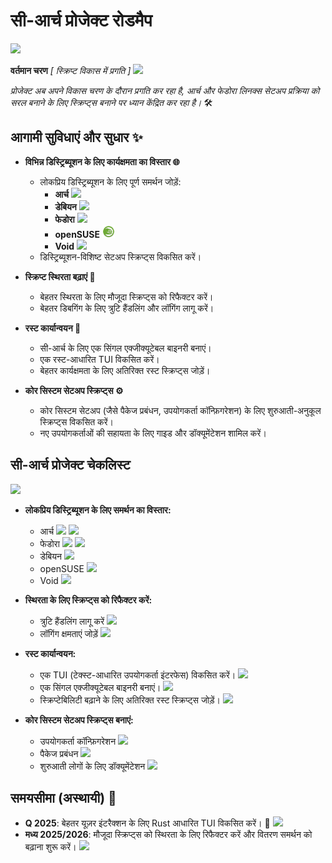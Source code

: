 # सी-आर्च प्रोजेक्ट रोडमैप 
<img src="https://img.icons8.com/?size=80&id=CBfO8TrnezXC&format=png" width="50" />

**वर्तमान चरण** *[ स्क्रिप्ट विकास में प्रगति ]* <img src="https://cdn-icons-png.flaticon.com/128/4315/4315445.png" width="20" /> 

*प्रोजेक्ट अब अपने विकास चरण के दौरान प्रगति कर रहा है, आर्च और फेडोरा लिनक्स सेटअप प्रक्रिया को सरल बनाने के लिए स्क्रिप्ट्स बनाने पर ध्यान केंद्रित कर रहा है।* 🛠️

## आगामी सुविधाएं और सुधार ✨

- **विभिन्न डिस्ट्रिब्यूशन के लिए कार्यक्षमता का विस्तार 🌐**
   - लोकप्रिय डिस्ट्रिब्यूशन के लिए पूर्ण समर्थन जोड़ें:
     - **आर्च** <img src="https://img.icons8.com/?size=48&id=uIXgLv5iSlLJ&format=png" width="20" />
     - **डेबियन** <img src="https://img.icons8.com/?size=48&id=17838&format=png" width="20" /> 
     - **फेडोरा** <img src="https://img.icons8.com/?size=48&id=ZbBhBW0N2q3D&format=png" width="20" />
     - **openSUSE** <img src="https://raw.githubusercontent.com/harilvfs/assets/refs/heads/main/suse/opensuse.png" width="20" /> 
     - **Void** <img src="https://upload.wikimedia.org/wikipedia/commons/thumb/0/02/Void_Linux_logo.svg/256px-Void_Linux_logo.svg.png" width="20" /> 
   - डिस्ट्रिब्यूशन-विशिष्ट सेटअप स्क्रिप्ट्स विकसित करें।

- **स्क्रिप्ट स्थिरता बढ़ाएं 🔧**
   - बेहतर स्थिरता के लिए मौजूदा स्क्रिप्ट्स को रिफैक्टर करें।
   - बेहतर डिबगिंग के लिए त्रुटि हैंडलिंग और लॉगिंग लागू करें।

- **रस्ट कार्यान्वयन 🦀**
  - सी-आर्च के लिए एक सिंगल एक्जीक्यूटेबल बाइनरी बनाएं। 
  - एक रस्ट-आधारित TUI विकसित करें। 
  - बेहतर कार्यक्षमता के लिए अतिरिक्त रस्ट स्क्रिप्ट्स जोड़ें। 

- **कोर सिस्टम सेटअप स्क्रिप्ट्स ⚙️**
   - कोर सिस्टम सेटअप (जैसे पैकेज प्रबंधन, उपयोगकर्ता कॉन्फ़िगरेशन) के लिए शुरुआती-अनुकूल स्क्रिप्ट्स विकसित करें।
   - नए उपयोगकर्ताओं की सहायता के लिए गाइड और डॉक्यूमेंटेशन शामिल करें।

## सी-आर्च प्रोजेक्ट चेकलिस्ट 
<img src="https://cdn-icons-png.flaticon.com/128/8090/8090840.png" width="30" />

- **लोकप्रिय डिस्ट्रिब्यूशन के लिए समर्थन का विस्तार:**

  - आर्च <img src="https://img.icons8.com/?size=48&id=uIXgLv5iSlLJ&format=png" width="20" /> <img src="https://cdn-icons-png.flaticon.com/128/190/190411.png" width="20" /> 
  - फेडोरा <img src="https://img.icons8.com/?size=48&id=ZbBhBW0N2q3D&format=png" width="20" /> <img src="https://cdn-icons-png.flaticon.com/128/190/190411.png" width="20" />
  - डेबियन <img src="https://cdn-icons-png.flaticon.com/128/190/190406.png" width="20" /> 
  - openSUSE <img src="https://cdn-icons-png.flaticon.com/128/190/190406.png" width="20" />
  - Void <img src="https://cdn-icons-png.flaticon.com/128/190/190406.png" width="20" />

- **स्थिरता के लिए स्क्रिप्ट्स को रिफैक्टर करें:**

  - त्रुटि हैंडलिंग लागू करें <img src="https://cdn-icons-png.flaticon.com/128/190/190411.png" width="20" /> 
  - लॉगिंग क्षमताएं जोड़ें <img src="https://cdn-icons-png.flaticon.com/128/190/190411.png" width="20" />

- **रस्ट कार्यान्वयन:**

  - एक TUI (टेक्स्ट-आधारित उपयोगकर्ता इंटरफेस) विकसित करें। <img src="https://cdn-icons-png.flaticon.com/128/190/190411.png" width="20" /> 
  - एक सिंगल एक्जीक्यूटेबल बाइनरी बनाएं। <img src="https://cdn-icons-png.flaticon.com/128/190/190411.png" width="20" /> 
  - स्क्रिप्टेबिलिटी बढ़ाने के लिए अतिरिक्त रस्ट स्क्रिप्ट्स जोड़ें। <img src="https://cdn-icons-png.flaticon.com/128/190/190406.png" width="20" />

- **कोर सिस्टम सेटअप स्क्रिप्ट्स बनाएं:**
  
  - उपयोगकर्ता कॉन्फ़िगरेशन <img src="https://cdn-icons-png.flaticon.com/128/190/190411.png" width="20" />
  - पैकेज प्रबंधन <img src="https://cdn-icons-png.flaticon.com/128/190/190411.png" width="20" />
  - शुरुआती लोगों के लिए डॉक्यूमेंटेशन <img src="https://cdn-icons-png.flaticon.com/128/190/190411.png" width="20" />

## समयसीमा (अस्थायी) 📅

- **Q 2025**: बेहतर यूज़र इंटरैक्शन के लिए Rust आधारित TUI विकसित करें। 🦀 <img src="https://cdn-icons-png.flaticon.com/128/190/190411.png" width="20" />
- **मध्य 2025/2026**: मौजूदा स्क्रिप्ट्स को स्थिरता के लिए रिफैक्टर करें और वितरण समर्थन को बढ़ाना शुरू करें। <img src="https://cdn-icons-png.flaticon.com/128/190/190406.png" width="20" />